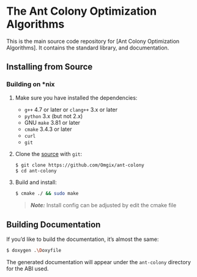 # The Ant Colony Optimization Algorithms

This is the main source code repository for [Ant Colony Optimization Algorithms]. It contains the standard library, and documentation.

## Installing from Source
[building-from-source]: #building-from-source

### Building on *nix
1. Make sure you have installed the dependencies:

   * `g++` 4.7 or later or `clang++` 3.x or later
   * `python` 3.x (but not 2.x)
   * GNU `make` 3.81 or later
   * `cmake` 3.4.3 or later
   * `curl`
   * `git`

2. Clone the [source] with `git`:

   ```sh
   $ git clone https://github.com/Omgix/ant-colony
   $ cd ant-colony
   ```

[source]: https://github.com/Omgix/ant-colony

3. Build and install:

    ```sh
    $ cmake ./ && sudo make
    ```

    > ***Note:*** Install config can be adjusted by edit the cmake file


## Building Documentation
[building-documentation]: #building-documentation

If you’d like to build the documentation, it’s almost the same:

```sh
$ doxygen .\Doxyfile
```

The generated documentation will appear under the `ant-colony` directory for
the ABI used. 